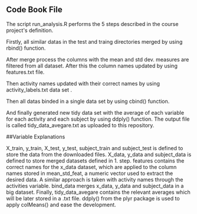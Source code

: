 ## Code Book File
The script run_analysis.R performs the 5 steps described in the course project's definition.

Firstly, all similar datas in the test and traing directories merged by using rbind() function.

After merge process the columns with the mean and std dev. measures are filtered from all dataset. After this the column names updated by using features.txt file.

Then activity names updated with their correct names by using activity_labels.txt data set .

Then all datas binded in a single data set by using cbind() function.

And finally generated new tidy data set with the average of each variable for each activity and each subject by using ddply() function. The output file is called tidy_data_avegare.txt as uploaded to this repository.

##Variable Explanations

X_train, y_train, X_test, y_test, subject_train and subject_test is defined to store the data from the downloaded files.
X_data, y_data and subject_data is defined to store merged datasets defined in 1. step.
features contains the correct names for the x_data dataset, which are applied to the column names stored in mean_std_feat, a numeric vector used to extract the desired data.
A similar approach is taken with activity names through the activities variable.
bind_data merges x_data, y_data and subject_data in a big dataset.
Finally, tidy_data_avegare contains the relevant averages which will be later stored in a .txt file. ddply() from the plyr package is used to apply colMeans() and ease the development.
